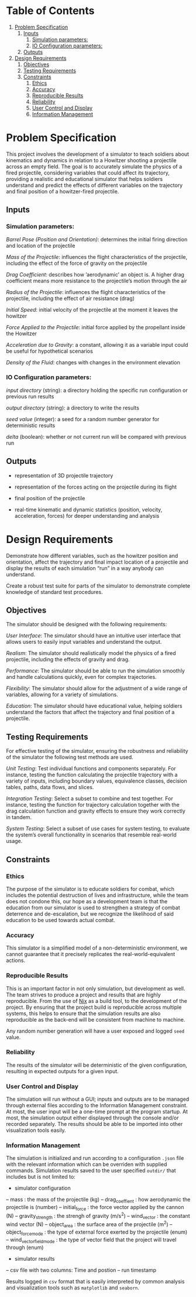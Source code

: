 
# Table of Contents

1.  [Problem Specification](#org4d93a12)
    1.  [Inputs](#org2b7b2b8)
        1.  [Simulation parameters:](#org5b680f9)
        2.  [IO Configuration parameters:](#orgd67946c)
    2.  [Outputs](#org3e2b167)
2.  [Design Requirements](#orgc5f9054)
    1.  [Objectives](#orgc30e6c3)
    2.  [Testing Requirements](#org9a63a0d)
    3.  [Constraints](#org955cba8)
        1.  [Ethics](#org3b39951)
        2.  [Accuracy](#org3033135)
        3.  [Reproducible Results](#org5f6278d)
        4.  [Reliability](#org24c5353)
        5.  [User Control and Display](#orgdc0d1f7)
        6.  [Information Management](#orge430437)



<a id="org4d93a12"></a>

# Problem Specification

This project involves the development of a simulator to teach soldiers about kinematics and dynamics in relation to a Howitzer shooting a projectile across an empty field. The goal is to accurately simulate the physics of a fired projectile, considering variables that could affect its trajectory, providing a realistic and educational simulator that helps soldiers understand and predict the effects of different variables on the trajectory and final position of a howitzer-fired projectile.


<a id="org2b7b2b8"></a>

## Inputs


<a id="org5b680f9"></a>

### Simulation parameters:

*Barrel Pose (Position and Orientation)*: determines the initial firing direction and location of the projectile

*Mass of the Projectile*: influences the flight characteristics of the projectile, including the effect of the force of gravity on the projectile

*Drag Coefficient*: describes how &rsquo;aerodynamic&rsquo; an object is. A higher drag coefficient means more resistance to the projectile&rsquo;s motion through the air

*Radius of the Projectile*: influences the flight characteristics of the projectile, including the effect of air resistance (drag)

*Initial Speed*: initial velocity of the projectile at the moment it leaves the howitzer

*Force Applied to the Projectile*: initial force applied by the propellant inside the Howitzer

*Acceleration due to Gravity*: a constant, allowing it as a variable input could be useful for hypothetical scenarios

*Density of the Fluid*: changes with changes in the environment elevation


<a id="orgd67946c"></a>

### IO Configuration parameters:

*input directory* (string): a directory holding the specific run configuration or previous run results

*output directory* (string): a directory to write the results

*seed value* (integer): a seed for a random number generator for deterministic results

*delta* (boolean): whether or not current run will be compared with previous run


<a id="org3e2b167"></a>

## Outputs

-   representation of 3D projectile trajectory

-   representation of the forces acting on the projectile during its flight

-   final position of the projectile

-   real-time kinematic and dynamic statistics (position, velocity, acceleration, forces) for deeper understanding and analysis


<a id="orgc5f9054"></a>

# Design Requirements

Demonstrate how different variables, such as the howitzer position and orientation, affect the trajectory and final impact location of a projectile and display the results of each simulation &ldquo;run&rdquo; in a way anybody can understand.

Create a robust test suite for parts of the simulator to demonstrate complete knowledge of standard test procedures.


<a id="orgc30e6c3"></a>

## Objectives

The simulator should be designed with the following requirements:

*User Interface*: The simulator should have an intuitive user interface that allows users to easily input variables and understand the output.

*Realism*: The simulator should realistically model the physics of a fired projectile, including the effects of gravity and drag.

*Performance*: The simulator should be able to run the simulation smoothly and handle calculations quickly, even for complex trajectories.

*Flexibility*: The simulator should allow for the adjustment of a wide range of variables, allowing for a variety of simulations.

*Education*: The simulator should have educational value, helping soldiers understand the factors that affect the trajectory and final position of a projectile.


<a id="org9a63a0d"></a>

## Testing Requirements

For effective testing of the simulator, ensuring the robustness and reliability of the simulator the following test methods are used.

*Unit Testing*: Test individual functions and components separately. For instance, testing the function calculating the projectile trajectory with a variety of inputs, including boundary values, equivalence classes, decision tables, paths, data flows, and slices.

*Integration Testing*: Select a subset to combine and test together. For instance, testing the function for trajectory calculation together with the drag calculation function and gravity effects to ensure they work correctly in tandem.

*System Testing*: Select a subset of use cases for system testing, to evaluate the system&rsquo;s overall functionality in scenarios that resemble real-world usage.


<a id="org955cba8"></a>

## Constraints


<a id="org3b39951"></a>

### Ethics

The purpose of the simulator is to educate soldiers for combat, which includes the potential destruction of lives and infrastructure, while the team does not condone this, our hope as a development team is that the education from our simulator is used to strengthen a strategy of combat deterrence and de-escalation, but we recognize the likelihood of said education to be used towards actual combat.


<a id="org3033135"></a>

### Accuracy

This simulator is a simplified model of a non-deterministic environment, we cannot guarantee that it precisely replicates the real-world-equivalent actions.


<a id="org5f6278d"></a>

### Reproducible Results

This is an important factor in not only simulation, but development as well. The team strives to produce a project and results that are highly reproducible. From the use of [Nix](https://nixos.org/guides/nix-pills/) as a build tool, to the development of the project. By ensuring that the project build is reproducible across multiple systems, this helps to ensure that the simulation results are also reproducible as the back-end will be consistent from machine to machine.

Any random number generation will have a user exposed and logged `seed` value.


<a id="org24c5353"></a>

### Reliability

The results of the simulator will be deterministic of the given configuration, resulting in expected outputs for a given input.


<a id="orgdc0d1f7"></a>

### User Control and Display

The simulation will run without a GUI; inputs and outputs are to be managed through external files according to the Information Management constraint. At most, the user input will be a one-time prompt at the program startup. At most, the simulation output either displayed through the console and/or recorded separately. The results should be able to be imported into other visualization tools easily.


<a id="orge430437"></a>

### Information Management

The simulation is initialized and run according to a configuration `.json` file with the relevant information which can be overriden with supplied commands. Simulation results saved to the user specified `outdir/`  that includes but is not limited to:

-   simulator configuration

&#x2013; mass : the mass of the projectile (kg)
&#x2013; drag<sub>coeffient</sub> : how aerodynamic the projectile is (number)
&#x2013; initial<sub>force</sub> : the force vector applied by the cannon (N)
&#x2013; gravity<sub>strength</sub> : the strengh of gravity (m/s<sup>2</sup>)
&#x2013; wind<sub>vector</sub> : the constant wind vector (N)
&#x2013; object<sub>area</sub> : the surface area of the projectile (m<sup>2</sup>)
&#x2013; object<sub>force</sub><sub>mode</sub> : the type of external force exerted by the projectile (enum)
&#x2013; wind<sub>vector</sub><sub>field</sub><sub>mode</sub> : the type of vector field that the project will travel through (enum)

-   simulator results

&#x2013; csv file with two columns: Time and postion 
&#x2013; run timestamp

Results logged in `csv` format that is easily interpreted by common analysis and visualization tools such as `matplotlib` and `seaborn`.

